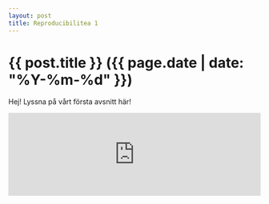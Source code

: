 ```yaml
---
layout: post
title: Reproducibilitea 1
---
```


# {{ post.title }} ({{ page.date | date: "%Y-%m-%d" }})

Hej! Lyssna på vårt första avsnitt här!

<iframe width="100%" height="166" scrolling="no" frameborder="no" allow="autoplay" src="https://w.soundcloud.com/player/?url=https%3A//api.soundcloud.com/tracks/491010261&color=%236979c7&auto_play=false&hide_related=false&show_comments=true&show_user=true&show_reposts=false&show_teaser=true"></iframe>
